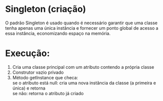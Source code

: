 # Singleton (criação)

O padrão Singleton é usado quando é necessário garantir que uma classe tenha apenas uma única instância e fornecer um ponto global de acesso a essa instância, economizando espaço na memória.

# Execução: 
1. Cria uma classe principal com um atributo contendo a própria classe
2. Construtor vazio privado
3. Método getInstance que checa: <br>
	se o atributo está null: cria uma nova instância da classe (a primeira e única) e retorna <br>
	se não: retorna o atributo já criado

